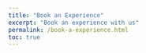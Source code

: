 ```yaml
---
title: "Book an Experience"
excerpt: "Book an experience with us"
permalink: /book-a-experience.html
toc: true
---
```



<!-- ## Want us to work for you?
Send an **RFP** at [_info@akriya.co.in_](mailto:info@akriya.co.in) -->